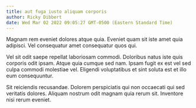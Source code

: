 ```yaml
---
title: aut fuga iusto aliquam corporis
author: Ricky Dibbert
date: Wed Mar 02 2022 09:05:27 GMT-0500 (Eastern Standard Time)
---
```

Magnam rem eveniet dolores atque quia. Eveniet quam sit iste amet quia adipisci. Vel consequatur amet consequatur quos qui.

 Vel sit odit saepe repellat laboriosam commodi. Doloribus natus iste quis corporis odit ipsam. Atque quia cumque sed nam. Ipsam fugit ex est vel sed culpa commodi molestiae vel. Eligendi voluptatibus et sint soluta est et illo eum consequuntur.

 Sit reiciendis recusandae. Dolorem perspiciatis qui non occaecati qui sed veritatis dolores. Aliquam nostrum odit magnam quia rerum sit. Inventore nisi rerum eveniet.